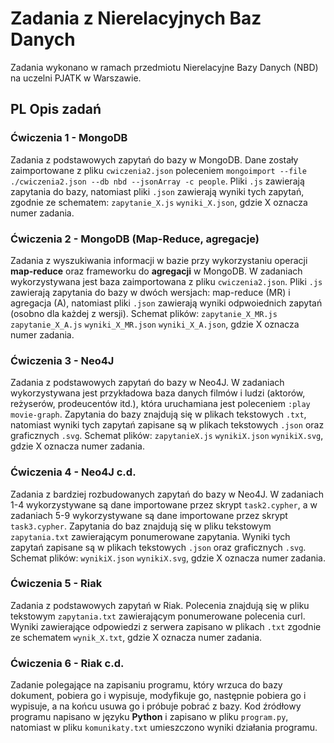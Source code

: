 # Zadania z Nierelacyjnych Baz Danych

Zadania wykonano w ramach przedmiotu Nierelacyjne Bazy Danych (NBD) na uczelni PJATK w Warszawie.

## PL Opis zadań

### Ćwiczenia 1 - MongoDB

Zadania z podstawowych zapytań do bazy w MongoDB. Dane zostały zaimportowane z pliku `cwiczenia2.json` poleceniem `mongoimport --file ./cwiczenia2.json --db nbd --jsonArray -c people`.
Pliki `.js` zawierają zapytania do bazy, natomiast pliki `.json` zawierają wyniki tych zapytań, zgodnie ze schematem: `zapytanie_X.js` `wyniki_X.json`, gdzie X oznacza numer zadania.

### Ćwiczenia 2 - MongoDB (Map-Reduce, agregacje)

Zadania z wyszukiwania informacji w bazie przy wykorzystaniu operacji **map-reduce** oraz frameworku do **agregacji** w MongoDB. W zadaniach wykorzystywana jest baza zaimportowana z pliku `cwiczenia2.json`.
Pliki `.js` zawierają zapytania do bazy w dwóch wersjach: map-reduce (MR) i agregacja (A), natomiast pliki `.json` zawierają wyniki odpwoiednich zapytań (osobno dla każdej z wersji).
Schemat plików: `zapytanie_X_MR.js` `zapytanie_X_A.js` `wyniki_X_MR.json` `wyniki_X_A.json`, gdzie X oznacza numer zadania.

### Ćwiczenia 3 - Neo4J

Zadania z podstawowych zapytań do bazy w Neo4J. W zadaniach wykorzystywana jest przykładowa baza danych filmów i ludzi (aktorów, reżyserów, prodeucentów itd.), która uruchamiana jest poleceniem `:play movie-graph`.
Zapytania do bazy znajdują się w plikach tekstowych `.txt`, natomiast wyniki tych zapytań zapisane są w plikach tekstowych `.json` oraz graficznych `.svg`.
Schemat plików: `zapytanieX.js` `wynikiX.json` `wynikiX.svg`, gdzie X oznacza numer zadania.

### Ćwiczenia 4 - Neo4J c.d.

Zadania z bardziej rozbudowanych zapytań do bazy w Neo4J. W zadaniach 1-4 wykorzystywane są dane importowane przez skrypt `task2.cypher`, a w zadaniach 5-9 wykorzystywane są dane importowane przez skrypt `task3.cypher`.
Zapytania do baz znajdują się w pliku tekstowym `zapytania.txt` zawierającym ponumerowane zapytania.  Wyniki tych zapytań zapisane są w plikach tekstowych `.json` oraz graficznych `.svg`.
Schemat plików: `wynikiX.json` `wynikiX.svg`, gdzie X oznacza numer zadania.

### Ćwiczenia 5 - Riak

Zadania z podstawowych zapytań w Riak. Polecenia znajdują się w pliku tekstowym `zapytania.txt` zawierającym ponumerowane polecenia curl. 
Wyniki zawierające odpowiedzi z serwera zapisano w plikach `.txt` zgodnie ze schematem `wynik_X.txt`, gdzie X oznacza numer zadania.

### Ćwiczenia 6 - Riak c.d.

Zadanie polegające na zapisaniu programu, który wrzuca do bazy dokument, pobiera go i wypisuje, modyfikuje go, następnie pobiera go i wypisuje, a na końcu usuwa go i próbuje pobrać z bazy.
Kod źródłowy programu napisano w języku **Python** i zapisano w pliku `program.py`, natomiast w pliku `komunikaty.txt` umieszczono wyniki działania programu.
